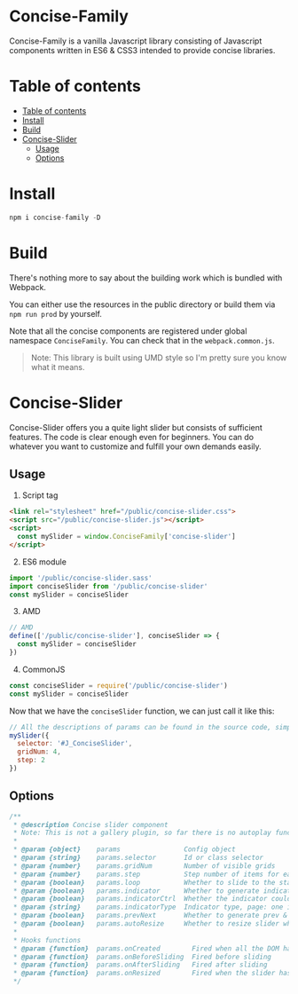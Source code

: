 <h1>Concise-Family</h1>
<p>
Concise-Family is a vanilla Javascript library consisting of Javascript components written in ES6 & CSS3 intended to provide concise libraries.
</p>

# Table of contents
- [Table of contents](#table-of-contents)
- [Install](#install)
- [Build](#build)
- [Concise-Slider](#concise-slider)
  - [Usage](#usage)
  - [Options](#options)

# Install
```js
npm i concise-family -D
```

# Build
There's nothing more to say about the building work which is bundled with Webpack.

You can either use the resources in the public directory or build them via `npm run prod` by yourself.

Note that all the concise components are registered under global namespace `ConciseFamily`. You can check that in the `webpack.common.js`.

> Note: This library is built using UMD style so I'm pretty sure you know what it means.

# Concise-Slider
Concise-Slider offers you a quite light slider but consists of sufficient features. The code is clear enough even for beginners. You can do whatever you want to customize and fulfill your own demands easily.

## Usage
1. Script tag
```html
<link rel="stylesheet" href="/public/concise-slider.css">
<script src="/public/concise-slider.js"></script>
<script>
  const mySlider = window.ConciseFamily['concise-slider']
</script>
```
2. ES6 module
```js
import '/public/concise-slider.sass'
import conciseSlider from '/public/concise-slider'
const mySlider = conciseSlider
```
3. AMD
```js
// AMD
define(['/public/concise-slider'], conciseSlider => {
  const mySlider = conciseSlider  
}) 
```
4. CommonJS
```js
const conciseSlider = require('/public/concise-slider')
const mySlider = conciseSlider  
```
Now that we have the `conciseSlider` function, we can just call it like this:
```js
// All the descriptions of params can be found in the source code, simple enough.
mySlider({
  selector: '#J_ConciseSlider',
  gridNum: 4,
  step: 2
})
```

## Options

```js
/**
 * @description Concise slider component
 * Note: This is not a gallery plugin, so far there is no autoplay function, which is not one of the intended features.
 * 
 * @param {object}    params                Config object
 * @param {string}    params.selector       Id or class selector
 * @param {number}    params.gridNum        Number of visible grids
 * @param {number}    params.step           Step number of items for each slide, default to gridNum
 * @param {boolean}   params.loop           Whether to slide to the start or end while reaching the end or start, default to false
 * @param {boolean}   params.indicator      Whether to generate indicator, default to true
 * @param {boolean}   params.indicatorCtrl  Whether the indicator could control slide, default to false
 * @param {string}    params.indicatorType  Indicator type, page: one item represent gridNum slider items, single: one item maps a single slider item, default to page
 * @param {boolean}   params.prevNext       Whether to generate prev & next slide controllers, default to true
 * @param {boolean}   params.autoResize     Whether to resize slider when window resize fires, default to false
 * 
 * Hooks functions
 * @param {function}  params.onCreated        Fired when all the DOM have been created and the sizes have been calculated
 * @param {function}  params.onBeforeSliding  Fired before sliding
 * @param {function}  params.onAfterSliding   Fired after sliding
 * @param {function}  params.onResized        Fired when the slider has been resized
 */
```

